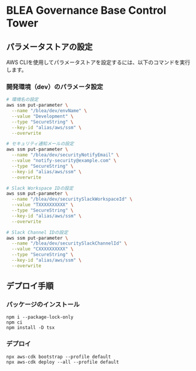 # BLEA Governance Base Control Tower

## パラメータストアの設定

AWS CLIを使用してパラメータストアを設定するには、以下のコマンドを実行します。

### 開発環境（dev）のパラメータ設定

```bash
# 環境名の設定
aws ssm put-parameter \
  --name "/blea/dev/envName" \
  --value "Development" \
  --type "SecureString" \
  --key-id "alias/aws/ssm" \
  --overwrite

# セキュリティ通知メールの設定
aws ssm put-parameter \
  --name "/blea/dev/securityNotifyEmail" \
  --value "notify-security@example.com" \
  --type "SecureString" \
  --key-id "alias/aws/ssm" \
  --overwrite

# Slack Workspace IDの設定
aws ssm put-parameter \
  --name "/blea/dev/securitySlackWorkspaceId" \
  --value "TXXXXXXXXXX" \
  --type "SecureString" \
  --key-id "alias/aws/ssm" \
  --overwrite

# Slack Channel IDの設定
aws ssm put-parameter \
  --name "/blea/dev/securitySlackChannelId" \
  --value "CXXXXXXXXXX" \
  --type "SecureString" \
  --key-id "alias/aws/ssm" \
  --overwrite
```


## デプロイ手順

### パッケージのインストール

```
npm i --package-lock-only
npm ci
npm install -D tsx
```

### デプロイ

```
npx aws-cdk bootstrap --profile default
npx aws-cdk deploy --all --profile default
```